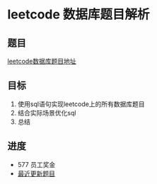 # leetcode 数据库题目解析

## 题目

 [leetcode数据库题目地址](https://leetcode-cn.com/problemset/database/  "点击进入")

## 目标

 1. 使用sql语句实现leetcode上的所有数据库题目
 2. 结合实际场景优化sql
 3. 总结

## 进度

- 577 员工奖金
- [最近更新题目](https://github.com/ropleData/leetcode/blob/master/Database/577%E5%91%98%E5%B7%A5%E5%A5%96%E9%87%91.md  "点击进入")
